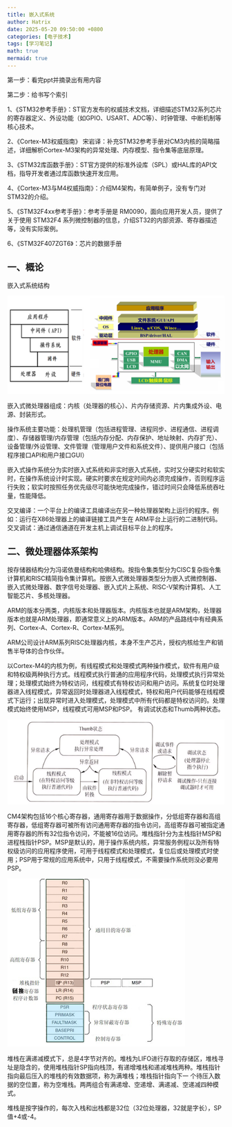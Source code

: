 ```yaml
---
title: 嵌入式系统
author: Hatrix
date: 2025-05-20 09:50:00 +0800
categories: [电子技术]
tags: [学习笔记]
math: true
mermaid: true
---
```


第一步：看完ppt并摘录出有用内容

第二步：给书写个索引



1、《STM32参考手册》：ST官方发布的权威技术文档，详细描述STM32系列芯片的寄存器定义、外设功能（如GPIO、USART、ADC等）、时钟管理、中断机制等核心技术。

2、《Cortex-M3权威指南》 宋岩译：补充STM32参考手册对CM3内核的简略描述，详细解析Cortex-M3架构的异常处理、内存模型、指令集等底层原理。

3、《STM32库函数手册》：ST官方提供的标准外设库（SPL）或HAL库的API文档，指导开发者通过库函数快速开发应用。

4、《Cortex-M3与M4权威指南》：介绍M4架构，有简单例子，没有专门对STM32的介绍。

5、《STM32F4xx参考手册》：参考手册是 RM0090，面向应用开发人员，提供了关于使用 STM32F4 系列微控制器的信息，介绍ST32的内部资源、寄存器描述等，没有实际案例。

6、《STM32F407ZGT6》：芯片的数据手册

## 一、概论

嵌入式系统结构

![image-20250520100257215](../assets/post-pics/image-20250520100257215.png)

嵌入式微处理器组成：内核（处理器的核心）、片内存储资源、片内集成外设、电源、封装形式。

操作系统主要功能：处理机管理（包括进程管理、进程同步、进程通信、进程调度）、存储器管理/内存管理（包括内存分配、内存保护、地址映射、内存扩充）、设备管理/外设管理、文件管理（管理用户文件和系统文件）、提供用户接口（包括程序接口API和用户接口GUI）

嵌入式操作系统分为实时嵌入式系统和非实时嵌入式系统，实时又分硬实时和软实时，在操作系统设计时实现。硬实时要求在规定时间内必须完成操作，否则程序运行失败；软实时按照任务优先级尽可能快地完成操作，错过时间只会降低系统吞吐量，性能降低。

交叉编译：一个平台上的编译工具编译出在另一种处理器架构上运行的程序。例如：运行在X86处理器上的编译链接工具产生在 ARM平台上运行的二进制代码。交叉调试：通过通信通道在开发主机上调试目标平台上的程序。

## 二、微处理器体系架构

按存储器结构分为冯诺依曼结构和哈佛结构。按指令集类型分为CISC复杂指令集计算机和RISC精简指令集计算机。按嵌入式微处理器类型分为嵌入式微控制器、嵌入式微处理器、数字信号处理器、嵌入式片上系统、RISC-V架构计算机、人工智能芯片、多核处理器。

ARM的版本分两类，内核版本和处理器版本。内核版本也就是ARM架构，处理器版本也就是ARM处理器，即通常意义上的ARM版本。ARM的产品路线中有经典系列、Cortex-A、Cortex-R、Cortex-M系列。

ARM公司设计ARM系列RISC处理器内核，本身不生产芯片，授权内核给生产和销售半导体的合作伙伴。

以Cortex-M4的内核为例，有线程模式和处理模式两种操作模式，软件有用户级和特权级两种执行方式。线程模式执行普通的应用程序代码，处理模式执行异常处理；处理模式始终为特权访问，线程模式有特权访问和用户访问。系统复位时处理器进入线程模式，异常返回时处理器进入线程模式，特权和用户代码能够在线程模式下运行；出现异常时进入处理模式，处理模式中所有代码都是特权访问的。处理模式始终使用MSP，线程模式可用MSP和PSP。
有调试状态和Thumb两种状态。

![image-20250520201342298](../assets/post-pics/image-20250520201342298.png)

CM4架构包括16个核心寄存器，通用寄存器用于数据操作，分低组寄存器和高组寄存器，低组寄存器可被所有访问通用寄存器的指令访问，高组寄存器可被指定通用寄存器的所有32位指令访问，不能被16位访问。堆栈指针分为主栈指针MSP和进程栈指针PSP。MSP是默认的，用于操作系统内核，异常服务例程以及所有特权级访问的应用程序使用，可用于线程模式和处理模式，复位后或处理模式时使用；PSP用于常规的应用系统中，只用于线程模式，不需要操作系统则没必要用PSP。

![image-20250520202307993](../assets/post-pics/image-20250520202307993.png)

堆栈在满递减模式下，总是4字节对齐的。堆栈为LIFO进行存取的存储区，堆栈寻址是隐含的，使用堆栈指针SP指向栈顶，有递增堆栈和递减堆栈两种。堆栈指针指向最后压入的堆栈的有效数据项，称为满堆栈；堆栈指针指向下一 个待压入数据的空位置，称为空堆栈。两两组合有满递增、空递增、满递减、空递减四种模式。

堆栈是按字操作的，每次入栈和出栈都是32位（32位处理器，32就是字长），SP值+4或-4。

